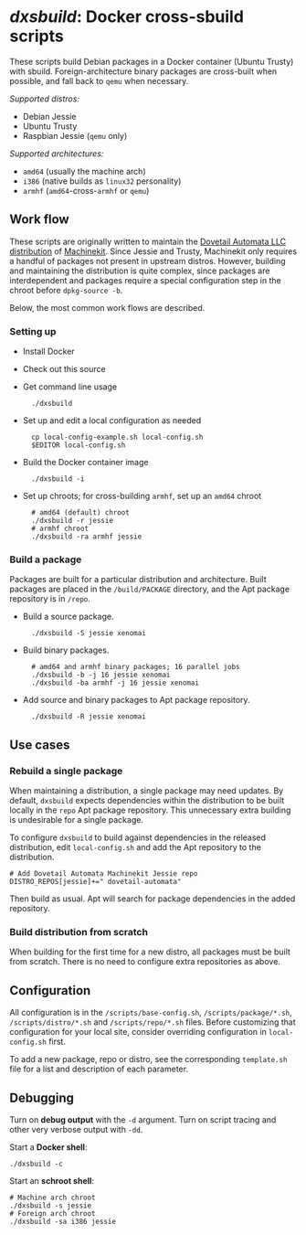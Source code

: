 # *dxsbuild*: Docker cross-sbuild scripts

These scripts build Debian packages in a Docker container (Ubuntu
Trusty) with sbuild. Foreign-architecture binary packages are
cross-built when possible, and fall back to `qemu` when necessary.

*Supported distros:*

- Debian Jessie
- Ubuntu Trusty
- Raspbian Jessie (`qemu` only)

*Supported architectures:*

- `amd64` (usually the machine arch)
- `i386` (native builds as `linux32` personality)
- `armhf` (`amd64`-cross-`armhf` or `qemu`)

## Work flow

These scripts are originally written to maintain the [Dovetail Automata
LLC distribution][1] of [Machinekit][2]. Since Jessie and Trusty, Machinekit
only requires a handful of packages not present in upstream distros.
However, building and maintaining the distribution is quite complex,
since packages are interdependent and packages require a special
configuration step in the chroot before `dpkg-source -b`.

Below, the most common work flows are described.

[1]: http://deb.dovetail-automata.com
[2]: http://machinekit.io

### Setting up

- Install Docker
- Check out this source
- Get command line usage

		./dxsbuild

- Set up and edit a local configuration as needed

		cp local-config-example.sh local-config.sh
		$EDITOR local-config.sh

- Build the Docker container image

		./dxsbuild -i

- Set up chroots; for cross-building `armhf`, set up an `amd64` chroot

		# amd64 (default) chroot
		./dxsbuild -r jessie
		# armhf chroot
		./dxsbuild -ra armhf jessie

### Build a package

Packages are built for a particular distribution and architecture.
Built packages are placed in the `/build/PACKAGE` directory, and the
Apt package repository is in `/repo`.

- Build a source package.

		./dxsbuild -S jessie xenomai

- Build binary packages.

		# amd64 and armhf binary packages; 16 parallel jobs
		./dxsbuild -b -j 16 jessie xenomai
		./dxsbuild -ba armhf -j 16 jessie xenomai

- Add source and binary packages to Apt package repository.

		./dxsbuild -R jessie xenomai

## Use cases

### Rebuild a single package

When maintaining a distribution, a single package may need updates. By
default, `dxsbuild` expects dependencies within the distribution to be
built locally in the `repo` Apt package repository. This unnecessary
extra building is undesirable for a single package.

To configure `dxsbuild` to build against dependencies in the released
distribution, edit `local-config.sh` and add the Apt repository to the
distribution.

	# Add Dovetail Automata Machinekit Jessie repo
	DISTRO_REPOS[jessie]+=" dovetail-automata"

Then build as usual.  Apt will search for package dependencies in the
added repository.

### Build distribution from scratch

When building for the first time for a new distro, all packages must
be built from scratch.  There is no need to configure extra
repositories as above.

## Configuration

All configuration is in the `/scripts/base-config.sh`,
`/scripts/package/*.sh`, `/scripts/distro/*.sh` and
`/scripts/repo/*.sh` files. Before customizing that configuration for
your local site, consider overriding configuration in
`local-config.sh` first.

To add a new package, repo or distro, see the corresponding
`template.sh` file for a list and description of each parameter.

## Debugging

Turn on **debug output** with the `-d` argument.  Turn on script tracing
and other very verbose output with `-dd`.

Start a **Docker shell**:

    ./dxsbuild -c

Start an **schroot shell**:

    # Machine arch chroot
    ./dxsbuild -s jessie
    # Foreign arch chroot
    ./dxsbuild -sa i386 jessie

